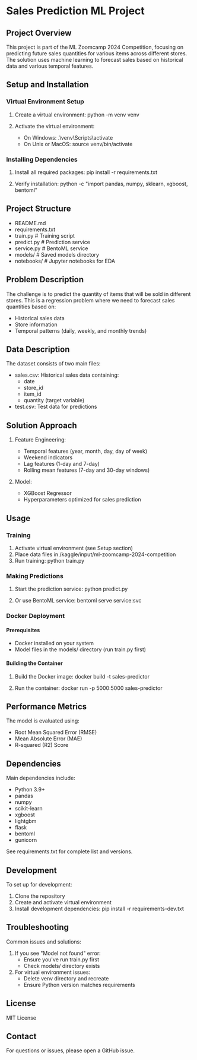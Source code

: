 # Sales Prediction ML Project

## Project Overview
This project is part of the ML Zoomcamp 2024 Competition, focusing on predicting future sales quantities for various items across different stores. The solution uses machine learning to forecast sales based on historical data and various temporal features.

## Setup and Installation

### Virtual Environment Setup
1. Create a virtual environment:
    python -m venv venv

2. Activate the virtual environment:
    - On Windows:
        .\venv\Scripts\activate
    - On Unix or MacOS:
        source venv/bin/activate

### Installing Dependencies
1. Install all required packages:
    pip install -r requirements.txt

2. Verify installation:
    python -c "import pandas, numpy, sklearn, xgboost, bentoml"

## Project Structure
- README.md
- requirements.txt
- train.py           # Training script
- predict.py         # Prediction service
- service.py         # BentoML service
- models/           # Saved models directory
- notebooks/        # Jupyter notebooks for EDA

## Problem Description
The challenge is to predict the quantity of items that will be sold in different stores. This is a regression problem where we need to forecast sales quantities based on:
- Historical sales data
- Store information
- Temporal patterns (daily, weekly, and monthly trends)

## Data Description
The dataset consists of two main files:
- sales.csv: Historical sales data containing:
  - date
  - store_id
  - item_id
  - quantity (target variable)
- test.csv: Test data for predictions

## Solution Approach
1. Feature Engineering:
   - Temporal features (year, month, day, day of week)
   - Weekend indicators
   - Lag features (1-day and 7-day)
   - Rolling mean features (7-day and 30-day windows)

2. Model:
   - XGBoost Regressor
   - Hyperparameters optimized for sales prediction

## Usage

### Training
1. Activate virtual environment (see Setup section)
2. Place data files in /kaggle/input/ml-zoomcamp-2024-competition
3. Run training:
    python train.py

### Making Predictions
1. Start the prediction service:
    python predict.py

2. Or use BentoML service:
    bentoml serve service:svc

### Docker Deployment

#### Prerequisites
- Docker installed on your system
- Model files in the models/ directory (run train.py first)

#### Building the Container
1. Build the Docker image:
    docker build -t sales-predictor

2. Run the container:
    docker run -p 5000:5000 sales-predictor

## Performance Metrics
The model is evaluated using:
- Root Mean Squared Error (RMSE)
- Mean Absolute Error (MAE)
- R-squared (R2) Score

## Dependencies
Main dependencies include:
- Python 3.9+
- pandas
- numpy
- scikit-learn
- xgboost
- lightgbm
- flask
- bentoml
- gunicorn

See requirements.txt for complete list and versions.

## Development
To set up for development:
1. Clone the repository
2. Create and activate virtual environment
3. Install development dependencies:
    pip install -r requirements-dev.txt

## Troubleshooting
Common issues and solutions:
1. If you see "Model not found" error:
   - Ensure you've run train.py first
   - Check models/ directory exists
2. For virtual environment issues:
   - Delete venv directory and recreate
   - Ensure Python version matches requirements

## License
MIT License

## Contact
For questions or issues, please open a GitHub issue.